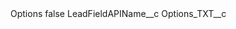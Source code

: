 <?xml version="1.0" encoding="UTF-8"?>
<CustomMetadata xmlns="http://soap.sforce.com/2006/04/metadata" xmlns:xsi="http://www.w3.org/2001/XMLSchema-instance" xmlns:xsd="http://www.w3.org/2001/XMLSchema">
    <label>Options</label>
    <protected>false</protected>
    <values>
        <field>LeadFieldAPIName__c</field>
        <value xsi:type="xsd:string">Options_TXT__c</value>
    </values>
</CustomMetadata>

